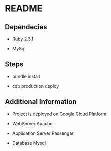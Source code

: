 # README

## Dependecies

* Ruby 2.3.1

* MySql

## Steps

* bundle install

* cap production deploy

## Additional Information

* Project is deployed on Google Cloud Platform

* WebServer Apache

* Application Server Passenger

* Database Mysql

